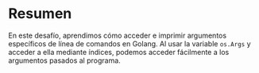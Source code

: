 # Resumen

En este desafío, aprendimos cómo acceder e imprimir argumentos específicos de línea de comandos en Golang. Al usar la variable `os.Args` y acceder a ella mediante índices, podemos acceder fácilmente a los argumentos pasados al programa.
